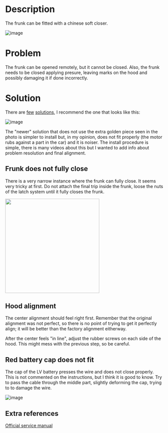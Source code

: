 # Description

The frunk can be fitted with a chinese soft closer.

![image](https://github.com/user-attachments/assets/615bba12-9a83-44fc-ac1f-5a8a3833b59b)

# Problem

The frunk can be opened remotely, but it cannot be closed. Also, the frunk needs to be closed applying presure, leaving marks on the hood and possibly damaging it if done incorrectly.

# Solution

There are [few](https://s.click.aliexpress.com/e/_DllGyjL) [solutions](https://s.click.aliexpress.com/e/_DD6eJh7), I recommend the one that looks like this:

![image](https://github.com/user-attachments/assets/ca45daed-a27f-4210-8d1f-2de191e4eb06)

The "newer" solution that does not use the extra golden piece seen in the photo is simpler to install but, in my opinion, does not fit properly (the motor rubs against a part in the car) and it is noiser. The install procedure is simple, there is many videos about this but I wanted to add info about problem resolution and final alignment.

## Frunk does not fully close

There is a very narrow instance where the frunk can fully close. It seems very tricky at first. Do not attach the final trip inside the frunk, loose the nuts of the latch system until it fully closes the frunk.

<img src="https://github.com/user-attachments/assets/3548e28c-f685-43b8-b3dd-417663dd0cf4" height="300" />


## Hood alignment

The center alignment should feel right first. Remember that the original alignment was not perfect, so there is no point of trying to get it perfectly align; it will be better than the factory alignment eitherway.

After the center feels "in line", adjust the rubber screws on each side of the hood. This might mess with the previous step, so be careful.

## Red battery cap does not fit

The cap of the LV battery presses the wire and does not close properly. This is not commented on the instructions, but I think it is good to know. Try to pass the cable through the middle part, slightly deforming the cap, trying to to damage the wire.

![image](https://github.com/user-attachments/assets/27ae60e9-a1e6-4425-b9fe-d13a2b83759b)


## Extra references

[Official service manual](https://service.tesla.com/docs/Model3/ServiceManual/2024/en-us/GUID-E35285A4-A620-40A0-A662-83F11CF33B6D.html#:~:text=2%20in%20extension%20Ratchet%2Ftorque%20wrench%20%201130534-00-A%2C%20TOOL%2C%20FRUNK%20RELEASE%2C%20MANUAL%20Remove%20the%20rear%20underhood%20apron.%20See)

